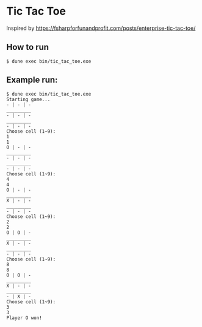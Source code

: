 # Tic Tac Toe

Inspired by https://fsharpforfunandprofit.com/posts/enterprise-tic-tac-toe/

## How to run

``` shell
$ dune exec bin/tic_tac_toe.exe
```

## Example run:

``` shell
$ dune exec bin/tic_tac_toe.exe
Starting game...
- | - | -
_________
- | - | -
_________
- | - | -
Choose cell (1~9): 
1
1
O | - | -
_________
- | - | -
_________
- | - | -
Choose cell (1~9): 
4
4
O | - | -
_________
X | - | -
_________
- | - | -
Choose cell (1~9): 
2
2
O | O | -
_________
X | - | -
_________
- | - | -
Choose cell (1~9): 
8
8
O | O | -
_________
X | - | -
_________
- | X | -
Choose cell (1~9): 
3
3
Player O won!

```
